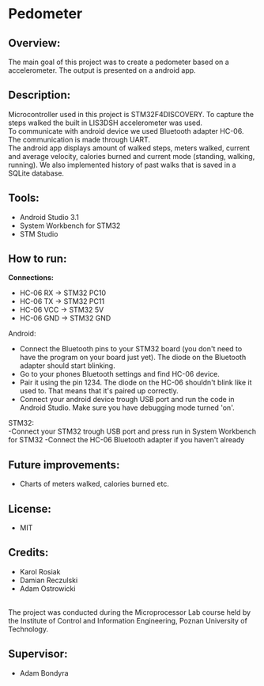 # Pedometer

<h2>Overview:</h2>
The main goal of this project was to create a pedometer based on a accelerometer.
The output is presented on a android app.

<h2>Description:</h2>
Microcontroller used in this project is STM32F4DISCOVERY. To capture the steps walked the built in  LIS3DSH accelerometer was used. </br>
To communicate with android device we used Bluetooth adapter HC-06. The communication is made through UART. </br>
The android app displays amount of walked steps, meters walked, current and average velocity, calories burned and current mode (standing, walking, running).
We also implemented history of past walks that is saved in a SQLite database. </br>

<h2>Tools:</h2>

- Android Studio 3.1
- System Workbench for STM32
- STM Studio

<h2>How to run:</h2>

<b>Connections:</b><br>
- HC-06 RX  -> STM32 PC10<br>
- HC-06 TX  -> STM32 PC11<br>
- HC-06 VCC -> STM32 5V<br>
- HC-06 GND -> STM32 GND<br>

Android:</br>
- Connect the Bluetooth pins to your STM32 board (you don't need to have the program on your board just yet).
The diode on the Bluetooth adapter should start blinking.
- Go to your phones Bluetooth settings and find HC-06 device.
- Pair it using the pin 1234. The diode on the HC-06 shouldn't blink like it used to. That means that it's paired up correctly.
- Connect your android device trough USB port and run the code in Android Studio. Make sure you have debugging mode turned 'on'.

STM32: </br>
-Connect your STM32 trough USB port and press run in System Workbench for STM32
-Connect the HC-06 Bluetooth adapter if you haven't already

<h2>Future improvements:</h2>

- Charts of meters walked, calories burned etc.

<h2>License:</h2>

- MIT

<h2>Credits:</h2>

- Karol Rosiak 
- Damian Reczulski
- Adam Ostrowicki

<br>
The project was conducted during the Microprocessor Lab course held by the Institute of Control and Information Engineering, Poznan University of Technology.

<h2>Supervisor:</h2>

- Adam Bondyra
